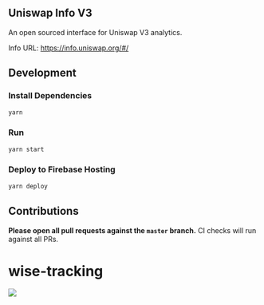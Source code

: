 ## Uniswap Info V3

An open sourced interface for Uniswap V3 analytics. 

Info URL: https://info.uniswap.org/#/

## Development

### Install Dependencies

```bash
yarn
```

### Run

```bash
yarn start
```

### Deploy to Firebase Hosting

```bash
yarn deploy
```

## Contributions

**Please open all pull requests against the `master` branch.**
CI checks will run against all PRs.
# wise-tracking
![](https://drive.google.com/uc?export=view&id=1JuRaJjhd3MAK9YosA6zn_MjpbMCaaBA2)
